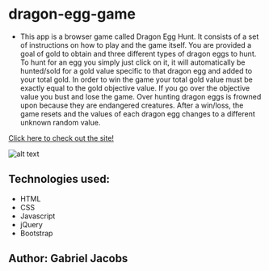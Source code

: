 # dragon-egg-game
* This app is a browser game called Dragon Egg Hunt. It consists of a set of instructions on how to play and the game itself. You are provided a goal of gold to obtain and three different types of dragon eggs to hunt. To hunt for an egg you simply just click on it, it will automatically be hunted/sold for a gold value specific to that dragon egg and added to your total gold. In order to win the game your total gold value must be exactly equal to the gold objective value. If you go over the objective value you bust and lose the game. Over hunting dragon eggs is frowned upon because they are endangered creatures. After a win/loss, the game resets and the values of each dragon egg changes to a different unknown random value. 

[Click here to check out the site!](https://gljacobs.github.io/dragon-egg-game/)

![alt text](assets/images/scrnsht.png)

## Technologies used:
* HTML 
* CSS
* Javascript
* jQuery
* Bootstrap

## Author: Gabriel Jacobs
